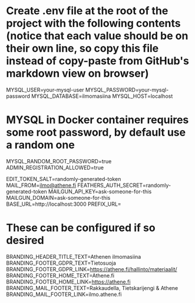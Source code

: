 # Create .env file at the root of the project with the following contents (notice that each value should be on their own line, so copy this file instead of copy-paste from GitHub's markdown view on browser)

MYSQL_USER=your-mysql-user
MYSQL_PASSWORD=your-mysql-password
MYSQL_DATABASE=ilmomasiina
MYSQL_HOST=localhost
# MYSQL in Docker container requires some root password, by default use a random one
MYSQL_RANDOM_ROOT_PASSWORD=true
ADMIN_REGISTRATION_ALLOWED=true

EDIT_TOKEN_SALT=randomly-generated-token
MAIL_FROM=<ilmo@athene.fi>
FEATHERS_AUTH_SECRET=randomly-generated-token
MAILGUN_API_KEY=ask-someone-for-this
MAILGUN_DOMAIN=ask-someone-for-this
BASE_URL=http://localhost:3000
PREFIX_URL=

# These can be configured if so desired

BRANDING_HEADER_TITLE_TEXT=Athenen ilmomasiina
BRANDING_FOOTER_GDPR_TEXT=Tietosuoja
BRANDING_FOOTER_GDPR_LINK=https://athene.fi/hallinto/materiaalit/
BRANDING_FOOTER_HOME_TEXT=Athene.fi
BRANDING_FOOTER_HOME_LINK=https://athene.fi
BRANDING_MAIL_FOOTER_TEXT=Rakkaudella, Tietskarijengi & Athene
BRANDING_MAIL_FOOTER_LINK=ilmo.athene.fi
